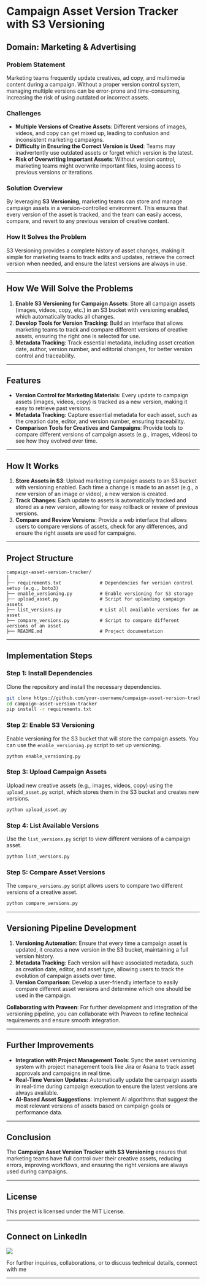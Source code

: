 # **Campaign Asset Version Tracker with S3 Versioning**

## **Domain**: Marketing & Advertising

### **Problem Statement**
Marketing teams frequently update creatives, ad copy, and multimedia content during a campaign. Without a proper version control system, managing multiple versions can be error-prone and time-consuming, increasing the risk of using outdated or incorrect assets.

### **Challenges**
- **Multiple Versions of Creative Assets**: Different versions of images, videos, and copy can get mixed up, leading to confusion and inconsistent marketing campaigns.
- **Difficulty in Ensuring the Correct Version is Used**: Teams may inadvertently use outdated assets or forget which version is the latest.
- **Risk of Overwriting Important Assets**: Without version control, marketing teams might overwrite important files, losing access to previous versions or iterations.

### **Solution Overview**
By leveraging **S3 Versioning**, marketing teams can store and manage campaign assets in a version-controlled environment. This ensures that every version of the asset is tracked, and the team can easily access, compare, and revert to any previous version of creative content.

### **How It Solves the Problem**
S3 Versioning provides a complete history of asset changes, making it simple for marketing teams to track edits and updates, retrieve the correct version when needed, and ensure the latest versions are always in use.

---

## **How We Will Solve the Problems**

1. **Enable S3 Versioning for Campaign Assets**: Store all campaign assets (images, videos, copy, etc.) in an S3 bucket with versioning enabled, which automatically tracks all changes.
2. **Develop Tools for Version Tracking**: Build an interface that allows marketing teams to track and compare different versions of creative assets, ensuring the right one is selected for use.
3. **Metadata Tracking**: Track essential metadata, including asset creation date, author, version number, and editorial changes, for better version control and traceability.

---

## **Features**
- **Version Control for Marketing Materials**: Every update to campaign assets (images, videos, copy) is tracked as a new version, making it easy to retrieve past versions.
- **Metadata Tracking**: Capture essential metadata for each asset, such as the creation date, editor, and version number, ensuring traceability.
- **Comparison Tools for Creatives and Campaigns**: Provide tools to compare different versions of campaign assets (e.g., images, videos) to see how they evolved over time.

---

## **How It Works**

1. **Store Assets in S3**: Upload marketing campaign assets to an S3 bucket with versioning enabled. Each time a change is made to an asset (e.g., a new version of an image or video), a new version is created.
2. **Track Changes**: Each update to assets is automatically tracked and stored as a new version, allowing for easy rollback or review of previous versions.
3. **Compare and Review Versions**: Provide a web interface that allows users to compare versions of assets, check for any differences, and ensure the right assets are used for campaigns.

---

## **Project Structure**

```plaintext
campaign-asset-version-tracker/
│
├── requirements.txt              # Dependencies for version control setup (e.g., boto3)
├── enable_versioning.py          # Enable versioning for S3 storage
├── upload_asset.py               # Script for uploading campaign assets
├── list_versions.py              # List all available versions for an asset
├── compare_versions.py           # Script to compare different versions of an asset
├── README.md                     # Project documentation
```

---

## **Implementation Steps**

### **Step 1: Install Dependencies**

Clone the repository and install the necessary dependencies.

```bash
git clone https://github.com/your-username/campaign-asset-version-tracker.git
cd campaign-asset-version-tracker
pip install -r requirements.txt
```

### **Step 2: Enable S3 Versioning**

Enable versioning for the S3 bucket that will store the campaign assets. You can use the `enable_versioning.py` script to set up versioning.

```bash
python enable_versioning.py
```

### **Step 3: Upload Campaign Assets**

Upload new creative assets (e.g., images, videos, copy) using the `upload_asset.py` script, which stores them in the S3 bucket and creates new versions.

```bash
python upload_asset.py
```

### **Step 4: List Available Versions**

Use the `list_versions.py` script to view different versions of a campaign asset.

```bash
python list_versions.py
```

### **Step 5: Compare Asset Versions**

The `compare_versions.py` script allows users to compare two different versions of a creative asset.

```bash
python compare_versions.py
```

---

## **Versioning Pipeline Development**

1. **Versioning Automation**: Ensure that every time a campaign asset is updated, it creates a new version in the S3 bucket, maintaining a full version history.
2. **Metadata Tracking**: Each version will have associated metadata, such as creation date, editor, and asset type, allowing users to track the evolution of campaign assets over time.
3. **Version Comparison**: Develop a user-friendly interface to easily compare different asset versions and determine which one should be used in the campaign.

**Collaborating with Praveen**: For further development and integration of the versioning pipeline, you can collaborate with Praveen to refine technical requirements and ensure smooth integration.

---

## **Further Improvements**
- **Integration with Project Management Tools**: Sync the asset versioning system with project management tools like Jira or Asana to track asset approvals and campaigns in real time.
- **Real-Time Version Updates**: Automatically update the campaign assets in real-time during campaign execution to ensure the latest versions are always available.
- **AI-Based Asset Suggestions**: Implement AI algorithms that suggest the most relevant versions of assets based on campaign goals or performance data.

---

## **Conclusion**
The **Campaign Asset Version Tracker with S3 Versioning** ensures that marketing teams have full control over their creative assets, reducing errors, improving workflows, and ensuring the right versions are always used during campaigns.

---

## **License**

This project is licensed under the MIT License.

---

## **Connect on LinkedIn**

[<img src="https://img.shields.io/badge/LinkedIn-0077B5?style=for-the-badge&logo=linkedin&logoColor=white" />](https://www.linkedin.com/in/praveennarasimman/)


For further inquiries, collaborations, or to discuss technical details, connect with me 

---
